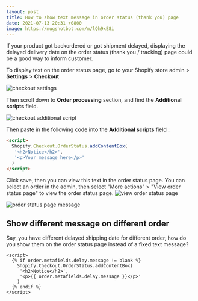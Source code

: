 ```yaml
---
layout: post
title: How to show text message in order status (thank you) page
date: 2021-07-13 20:31 +0800
image: https://mugshotbot.com/m/lQh9xE8i
---
```


If your product got backordered or got shipment delayed, displaying the delayed delivery date on the order status (thank you / tracking) page could be a good way to inform customer.

To display text on the order status page, go to your Shopify store admin > **Settings** > **Checkout**

![checkout settings](https://yagisoftware.s3.amazonaws.com/3-how-to-show-text-message-in-order-status-page/checkout_script_1.png)

Then scroll down to **Order processing** section, and find the **Additional scripts** field.

![checkout additional script](https://yagisoftware.s3.amazonaws.com/3-how-to-show-text-message-in-order-status-page/checkout_script_2.png)


Then paste in the following code into the **Additional scripts** field : 

```html
<script>
  Shopify.Checkout.OrderStatus.addContentBox(
   '<h2>Notice</h2>',
   '<p>Your message here</p>'
  )
</script>

```

Click save, then you can view this text in the order status page. You can select an order in the admin, then select "More actions" > "View order status page" to view the order status page.
![view order status page](https://yagisoftware.s3.amazonaws.com/3-how-to-show-text-message-in-order-status-page/view_order_status.png)

![order status page message](https://yagisoftware.s3.amazonaws.com/3-how-to-show-text-message-in-order-status-page/message.png)


## Show different message on different order
Say, you have different delayed shipping date for different order, how do you show them on the order status page instead of a fixed text message?


```
<script>
  {% if order.metafields.delay.message != blank %}
    Shopify.Checkout.OrderStatus.addContentBox(
     '<h2>Notice</h2>',
     '<p>{{ order.metafields.delay.message }}</p>'
    )
  {% endif %}
</script>

```